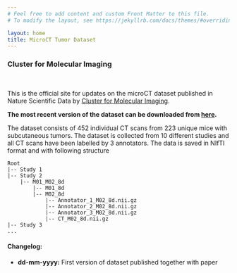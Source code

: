 ```yaml
---
# Feel free to add content and custom Front Matter to this file.
# To modify the layout, see https://jekyllrb.com/docs/themes/#overriding-theme-defaults

layout: home
title: MicroCT Tumor Dataset
---
```

### Cluster for Molecular Imaging
&nbsp;


This is the official site for updates on the microCT dataset published in Nature Scientific Data by 
[Cluster for Molecular Imaging](https://www.rigshospitalet.dk/afdelinger-og-klinikker/diagnostisk/klinisk-fysiologi-og-nuklearmedicin/forskning/Sider/cluster-for-molecular-imaging.aspx).

**The most recent version of the dataset can be downloaded from [here]().**

The dataset consists of 452 individual CT scans from 223 unique mice with subcutaneous tumors. The dataset is collected from 10 different studies and all CT scans have been labelled by 3 annotators. The data is saved in NIfTI format and with following structure
```
Root
|-- Study 1
|-- Study 2
    |-- M01_M02_8d
        |-- M01_8d
        |-- M02_8d
            |-- Annotator_1_M02_8d.nii.gz         
            |-- Annotator_2_M02_8d.nii.gz         
            |-- Annotator_3_M02_8d.nii.gz
            |-- CT_M02_8d.nii.gz
|-- Study 3
...
```

#### Changelog:
* **dd-mm-yyyy:** First version of dataset published together with paper